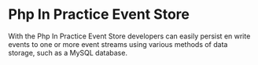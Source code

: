 # Php In Practice Event Store

With the Php In Practice Event Store developers can easily persist en write events to one or more event streams 
using various methods of data storage, such as a MySQL database.
